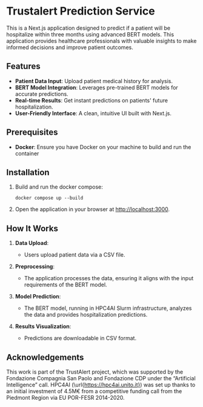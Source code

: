 # Trustalert Prediction Service

This is a Next.js application designed to predict if a patient will be hospitalize within three months using advanced BERT models. This application provides healthcare professionals with valuable insights to make informed decisions and improve patient outcomes.

## Features

- **Patient Data Input**: Upload patient medical history for analysis.
- **BERT Model Integration**: Leverages pre-trained BERT models for accurate predictions.
- **Real-time Results**: Get instant predictions on patients' future hospitalization.
- **User-Friendly Interface**: A clean, intuitive UI built with Next.js.

## Prerequisites

- **Docker**: Ensure you have Docker on your machine to build and run the container

## Installation

1. Build and run the docker compose:
   ```
   docker compose up --build
   ```

5. Open the application in your browser at [http://localhost:3000](http://localhost:3000).

## How It Works

1. **Data Upload**:
   - Users upload patient data via a CSV file.
   
2. **Preprocessing**:
   - The application processes the data, ensuring it aligns with the input requirements of the BERT model.

3. **Model Prediction**:
   - The BERT model, running in HPC4AI Slurm infrastructure, analyzes the data and provides hospitalization predictions.

4. **Results Visualization**:
   - Predictions are downloadable in CSV format.

## Acknowledgements
This work is part of the TrustAlert project, which was supported by the Fondazione Compagnia San Paolo and Fondazione CDP under the “Artificial Intelligence” call.
HPC4AI (\url{https://hpc4ai.unito.it}) was set up thanks to an initial investment of 4.5M€ from a competitive funding call from the Piedmont Region via EU POR-FESR 2014-2020.
